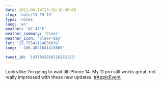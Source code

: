 ```yaml
---
date: 2021-09-14T13:19:16-05:00
slug: 'note/13-19-13'
type: 'notes'
lang: 'en'
weather: '87.44°F'
weather_summary: 'Clear'
weather_icon: 'clear-day'
lat: '25.75541114636039'
long: '-100.4021841413069'

tweet_id: '1437842918216282123'
---
```

Looks like I’m going to wait till iPhone 14. My 11 pro still works great, not really impressed with these new updates. [#AppleEvent](https://twitter.com/hashtag/AppleEvent)